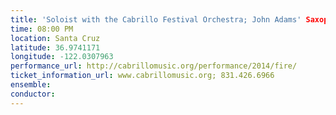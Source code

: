 ```yaml
---
title: 'Soloist with the Cabrillo Festival Orchestra; John Adams' Saxophone Concerto'
time: 08:00 PM
location: Santa Cruz
latitude: 36.9741171
longitude: -122.0307963
performance_url: http://cabrillomusic.org/performance/2014/fire/
ticket_information_url: www.cabrillomusic.org; 831.426.6966
ensemble: 
conductor: 
---
```

